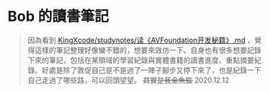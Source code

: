 # Bob 的讀書筆記

> 因為看到 [KingXcode/studynotes/读《AVFoundation开发秘籍》.md](https://github.com/KingXcode/studynotes/blob/master/%E8%AF%BB%E3%80%8AAVFoundation%E5%BC%80%E5%8F%91%E7%A7%98%E7%B1%8D%E3%80%8B.md) ，覺得這樣的筆記整理好像蠻不錯的，想要來效仿一下。自身也有很多想要記錄下來的筆記，包括在某領域的學習紀錄與實體書籍的讀書進度、重點摘要紀錄。好處是除了敦促自己是不是過了一陣子腳步又停下來了，也是紀錄一下自己走過了哪些路，可以回頭望望。 ~~其實是我金魚腦~~
> 2020.12.12
